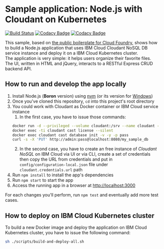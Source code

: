 # Sample application: Node.js with Cloudant on Kubernetes
[![Build Status](https://travis-ci.org/gabriele-decapoa/nodejs-cloudant.svg?branch=master)](https://travis-ci.org/gabriele-decapoa/nodejs-cloudant) [![Codacy Badge](https://api.codacy.com/project/badge/Grade/8ab6e058324b4d34a8889a8c8a1f1487)](https://www.codacy.com/project/gabriele.decapoa/nodejs-cloudant/dashboard?utm_source=github.com&amp;utm_medium=referral&amp;utm_content=gabriele-decapoa/nodejs-cloudant&amp;utm_campaign=Badge_Grade_Dashboard) [![Codacy Badge](https://api.codacy.com/project/badge/Coverage/8ab6e058324b4d34a8889a8c8a1f1487)](https://www.codacy.com/app/gabriele.decapoa/nodejs-cloudant?utm_source=github.com&amp;utm_medium=referral&amp;utm_content=gabriele-decapoa/nodejs-cloudant&amp;utm_campaign=Badge_Coverage) 

This sample, based on [the public boilerplate for Cloud Foundry](https://github.com/IBM-Cloud/nodejs-cloudant), shows how to build a Node.js application that uses IBM Cloud Cloudant NoSQL DB service instance and deploy it on a IBM Cloud Kubernetes cluster.  
The application is very simple: it helps users organize their favorite files.
The UI, written in HTML and jQuery, interacts to a RESTful Express CRUD backend API.

## How to run and develop the app locally

1. Install Node.js (**Boron** version) using [nvm](https://github.com/creationix/nvm) (or its version for [Windows](https://github.com/coreybutler/nvm-windows))
2. Once you've cloned this repository, `cd` into this project's root directory
3. You could work with Cloudant as Docker container or IBM Cloud service instance
   1. In the first case, you have to issue those commands:
   ```bash
   docker run -d --privileged --volume cloudant:/srv --name cloudant --hostname cloudant.dev -p 8080:80 ibmcom/cloudant-developer:latest
   docker exec -ti cloudant cast license --silent
   docker exec cloudant cast database init -v -y -p pass
   curl -s -X 'PUT' http://admin:pass@localhost:8080/my_sample_db
   ```
   2. In the second case, you have to create an free instance of *Cloudant NoSQL* on IBM Cloud via UI or via CLI, create a set of credentials then copy the URL from credentials and put in `config/configuration-local.json` file under `cloudant.credentials.url` path
4. Run `npm install` to install the app's dependencies
5. Run `npm start` to start the app
6. Access the running app in a browser at <http://localhost:3000>

For each changes you'll perform, run `npm test` and eventually add more test cases.

## How to deploy on IBM Cloud Kubernetes cluster
To build a new Docker image and deploy the application on IBM Cloud Kubernetes cluster, you have to issue the following command:
```bash
sh ./scripts/build-and-deploy-all.sh
```

